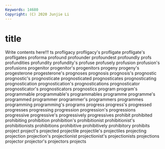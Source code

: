```yaml
---
Keywords: 14680
Copyright: (C) 2020 Junjie Li
---
```


# title

Write contents here!!!
ts 
profligacy 
profligacy's 
profligate 
profligate's 
profligates 
proforma 
profound
profounder 
profoundest 
profoundly 
profs 
profundities 
profundity 
profundity's 
profuse 
profusely 
profusion
profusion's 
profusions 
progenitor 
progenitor's 
progenitors 
progeny 
progeny's 
progesterone 
progesterone's 
prognoses
prognosis 
prognosis's 
prognostic 
prognostic's 
prognosticate 
prognosticated 
prognosticates 
prognosticating 
prognostication 
prognostication's
prognostications 
prognosticator 
prognosticator's 
prognosticators 
prognostics 
program 
program's 
programmable 
programmable's 
programmables
programme 
programme's 
programmed 
programmer 
programmer's 
programmers 
programmes 
programming 
programming's 
programs
progress 
progress's 
progressed 
progresses 
progressing 
progression 
progression's 
progressions 
progressive 
progressive's
progressively 
progressives 
prohibit 
prohibited 
prohibiting 
prohibition 
prohibition's 
prohibitionist 
prohibitionist's 
prohibitionists
prohibitions 
prohibitive 
prohibitively 
prohibitory 
prohibits 
project 
project's 
projected 
projectile 
projectile's
projectiles 
projecting 
projection 
projection's 
projectionist 
projectionist's 
projectionists 
projections 
projector 
projector's
projectors 
projects 
